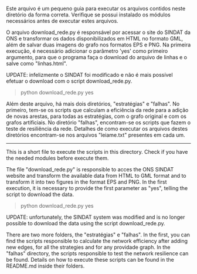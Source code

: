 Este arquivo é um pequeno guia para executar os arquivos contidos neste diretório da forma correta. Verifique se possui instalado os módulos necessários antes de executar estes arquivos.

O arquivo download_rede.py é responsável por acessar o site do SINDAT da ONS e transformar os dados disponibilizados em HTML no formato GML, além de salvar duas imagens do grafo nos formatos EPS e PNG. Na primeira execução, é necessário adicionar o parâmetro 'yes' como primeiro argumento, para que o programa faça o download do arquivo de linhas e o salve como "linhas.html".

UPDATE: infelizmente o SINDAT foi modificado e não é mais possível efetuar o download com o script download_rede.py.

>python download_rede.py yes

Além deste arquivo, há mais dois diretórios, "estratégias" e "falhas". No primeiro, tem-se os scripts que calculam a eficiência da rede para a adição de novas arestas, para todas as estratégias, com o grafo original e com os grafos artificiais. No diretório "falhas", encontram-se os scripts que fazem o teste de resiliência da rede. Detalhes de como executar os arquivos destes diretórios encontram-se nos arquivos "leiame.txt" presentes em cada um.

---

This is a short file to execute the scripts in this directory. Check if you have the needed modules before execute them.

The file "download_rede.py" is responsible to acces the ONS SINDAT website and transform the available data from HTML to GML format and to transform it into two figures in the format EPS and PNG. In the first execution, it is necessary to provide the first parameter as "yes", telling the script to download the data.

>python download_rede.py yes

UPDATE: unfortunately, the SINDAT system was modified and is no longer possible to download the data using the script download_rede.py.

There are two more folders, the "estratégias" e "falhas". In the first, you can find the scripts responsible to calculate the network efficiency after adding new edges, for all the strategies and for any providade graph. In the "falhas" directory, the scripts responsible to test the network resilience can be found. Details on how to execute these scripts can be found in the README.md inside their folders.
